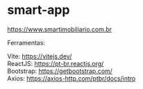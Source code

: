 # smart-app

https://www.smartimobiliario.com.br

Ferramentas:

Vite: https://vitejs.dev/ <br/>
ReactJS: https://pt-br.reactjs.org/ <br/>
Bootstrap: https://getbootstrap.com/ <br/>
Axios: https://axios-http.com/ptbr/docs/intro
